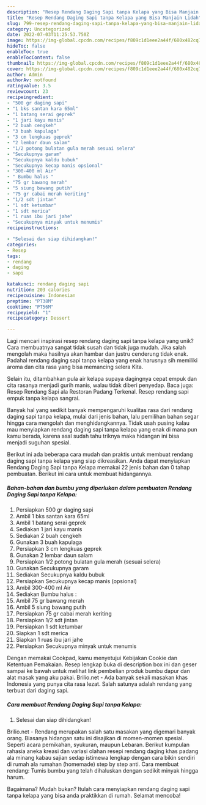 ```yaml
---
description: "Resep Rendang Daging Sapi tanpa Kelapa yang Bisa Manjain Lidah"
title: "Resep Rendang Daging Sapi tanpa Kelapa yang Bisa Manjain Lidah"
slug: 799-resep-rendang-daging-sapi-tanpa-kelapa-yang-bisa-manjain-lidah
category: Uncategorized
date: 2022-07-03T11:25:53.750Z
image: https://img-global.cpcdn.com/recipes/f809c1d1eee2a44f/680x482cq70/rendang-daging-sapi-tanpa-kelapa-foto-resep-utama.jpg
hideToc: false
enableToc: true
enableTocContent: false
thumbnail: https://img-global.cpcdn.com/recipes/f809c1d1eee2a44f/680x482cq70/rendang-daging-sapi-tanpa-kelapa-foto-resep-utama.jpg
cover: https://img-global.cpcdn.com/recipes/f809c1d1eee2a44f/680x482cq70/rendang-daging-sapi-tanpa-kelapa-foto-resep-utama.jpg
author: Admin
authorAv: notfound
ratingvalue: 3.5
reviewcount: 23
recipeingredient:
- "500 gr daging sapi"
- "1 bks santan kara 65ml"
- "1 batang serai geprek"
- "1 jari kayu manis"
- "2 buah cengkeh"
- "3 buah kapulaga"
- "3 cm lengkuas geprek"
- "2 lembar daun salam"
- "1/2 potong bulatan gula merah sesuai selera"
- "Secukupnya garam"
- "Secukupnya kaldu bubuk"
- "Secukupnya kecap manis opsional"
- "300-400 ml Air"
- " Bumbu halus "
- "75 gr bawang merah"
- "5 siung bawang putih"
- "75 gr cabai merah keriting"
- "1/2 sdt jintan"
- "1 sdt ketumbar"
- "1 sdt merica"
- "1 ruas ibu jari jahe"
- "Secukupnya minyak untuk menumis"
recipeinstructions:

- "Selesai dan siap dihidangkan!"
categories:
- Resep
tags:
- rendang
- daging
- sapi

katakunci: rendang daging sapi 
nutrition: 203 calories
recipecuisine: Indonesian
preptime: "PT38M"
cooktime: "PT56M"
recipeyield: "1"
recipecategory: Dessert

---
```





Lagi mencari inspirasi resep rendang daging sapi tanpa kelapa yang unik? Cara membuatnya sangat tidak susah dan tidak juga mudah. Jika salah mengolah maka hasilnya akan hambar dan justru cenderung tidak enak. Padahal rendang daging sapi tanpa kelapa yang enak harusnya sih memiliki aroma dan cita rasa yang bisa memancing selera Kita.





Selain itu, ditambahkan pula air kelapa supaya dagingnya cepat empuk dan cita rasanya menjadi gurih manis, walau tidak diberi penyedap. Baca juga: Resep Rendang Sapi ala Restoran Padang Terkenal. Resep rendang sapi empuk tanpa kelapa sangrai.

Banyak hal yang sedikit banyak mempengaruhi kualitas rasa dari rendang daging sapi tanpa kelapa, mulai dari jenis bahan, lalu pemilihan bahan segar hingga cara mengolah dan menghidangkannya. Tidak usah pusing kalau mau menyiapkan rendang daging sapi tanpa kelapa yang enak di mana pun kamu berada, karena asal sudah tahu triknya maka hidangan ini bisa menjadi suguhan spesial.






Berikut ini ada beberapa cara mudah dan praktis untuk membuat rendang daging sapi tanpa kelapa yang siap dikreasikan. Anda dapat menyiapkan Rendang Daging Sapi tanpa Kelapa memakai 22 jenis bahan dan 0 tahap pembuatan. Berikut ini cara untuk membuat hidangannya.

<!--inarticleads1-->

##### Bahan-bahan dan bumbu yang diperlukan dalam pembuatan Rendang Daging Sapi tanpa Kelapa:

1. Persiapkan 500 gr daging sapi
1. Ambil 1 bks santan kara 65ml
1. Ambil 1 batang serai geprek
1. Sediakan 1 jari kayu manis
1. Sediakan 2 buah cengkeh
1. Gunakan 3 buah kapulaga
1. Persiapkan 3 cm lengkuas geprek
1. Gunakan 2 lembar daun salam
1. Persiapkan 1/2 potong bulatan gula merah (sesuai selera)
1. Gunakan Secukupnya garam
1. Sediakan Secukupnya kaldu bubuk
1. Persiapkan Secukupnya kecap manis (opsional)
1. Ambil 300-400 ml Air
1. Sediakan  Bumbu halus :
1. Ambil 75 gr bawang merah
1. Ambil 5 siung bawang putih
1. Persiapkan 75 gr cabai merah keriting
1. Persiapkan 1/2 sdt jintan
1. Persiapkan 1 sdt ketumbar
1. Siapkan 1 sdt merica
1. Siapkan 1 ruas ibu jari jahe
1. Persiapkan Secukupnya minyak untuk menumis


Dengan memakai Cookpad, kamu menyetujui Kebijakan Cookie dan Ketentuan Pemakaian. Resep lengkap buka di description box ini dan geser sampai ke bawah untuk melihat link pembelian produk bumbu dapur dan alat masak yang aku pakai. Brilio.net - Ada banyak sekali masakan khas Indonesia yang punya cita rasa lezat. Salah satunya adalah rendang yang terbuat dari daging sapi. 

<!--inarticleads2-->

##### Cara membuat Rendang Daging Sapi tanpa Kelapa:


1. Selesai dan siap dihidangkan!

Brilio.net - Rendang merupakan salah satu masakan yang digemari banyak orang. Biasanya hidangan satu ini disajikan di momen-momen spesial. Seperti acara pernikahan, syukuran, maupun Lebaran. Berikut kumpulan rahasia aneka kreasi dan variasi olahan resepi rendang daging khas padang ala minang kabau sajian sedap istimewa lengkap dengan cara bikin sendiri di rumah ala rumahan (homemade) step by step anti. Cara membuat rendang: Tumis bumbu yang telah dihaluskan dengan sedikit minyak hingga harum. 

Bagaimana? Mudah bukan? Itulah cara menyiapkan rendang daging sapi tanpa kelapa yang bisa anda praktikkan di rumah. Selamat mencoba!
